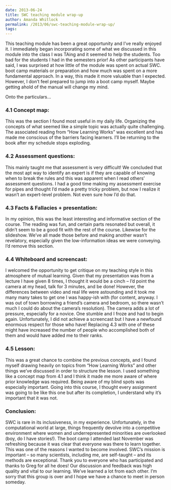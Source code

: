 ```yaml
---
date: 2013-06-24
title: SWC teaching module wrap-up
author: Amanda Whitlock
permalink: /2013/06/swc-teaching-module-wrap-up/
tags:
---
```

This teaching module has been a great opportunity and I&#8217;ve really enjoyed it. I immediately began incorporating some of what we discussed in this module into the class I was TAing and it seemed to help the students. Too bad for the students I had in the semesters prior! As other participants have said, I was surprised at how little of the module was spent on actual SWC. boot camp materials or preparation and how much was spent on a more fundamental approach. In a way, this made it more valuable than I expected. However, I don’t feel prepared to jump into a boot camp myself. Maybe getting ahold of the manual will change my mind.

Onto the particulars&#8230;

### 4.1 Concept map:

This was the section I found most useful in my daily life. Organizing the concepts of what seemed like a simple topic was actually quite challenging. The associated reading from &#8220;How Learning Works&#8221; was excellent and has made me conscious of the barriers facing learners. I&#8217;ll be returning to the book after my schedule stops exploding.

### 4.2 Assessment questions:

This mainly taught me that assessment is very difficult! We concluded that the most apt way to identify an expert is if they are capable of knowing when to break the rules and this was apparent when I read others&#8217; assessment questions. I had a good time making my assessment exercise for pipes and thought I&#8217;d made a pretty tricky problem, but now I realize it wasn&#8217;t an expert-level problem. Not even sure how I&#8217;d do that.

### 4.3 Facts & Fallacies + presentation:

In my opinion, this was the least interesting and informative section of the course. The reading was fun, and certain parts resonated but overall, it didn&#8217;t seem to be a good fit with the rest of the course. Likewise for the slideshow. We&#8217;ve all made those before and making another wasn&#8217;t revelatory, especially given the low-information ideas we were conveying. I&#8217;d remove this section.

### 4.4 Whiteboard and screencast:

I welcomed the opportunity to get critique on my teaching style in this atmosphere of mutual learning. Given that my presentation was from a lecture I have given 8 times, I thought it would be a cinch &#8211; I&#8217;d point the camera at my head, talk for 3 minutes, and be done! However, the differences between video and real life were astounding and it took me many many takes to get one I was happy-ish with (for content, anyway. I was out of town borrowing a friend&#8217;s camera and bedroom, so there wasn&#8217;t much I could do about the camera&#8217;s resolution). The camera adds a lot of pressure, especially for a novice. One stumble and I froze and had to begin again. Unfortunately, I did not achieve a screencast but I have a newfound enormous respect for those who have! Replacing 4.3 with one of these might have increased the number of people who accomplished both of them and would have added me to their ranks.

### 4.5 Lesson:

This was a great chance to combine the previous concepts, and I found myself drawing heavily on topics from &#8220;How Learning Works&#8221; and other things we&#8217;ve discussed in order to structure the lesson. I used something like a concept map from 4.1 and I think it made me more aware of where prior knowledge was required. Being aware of my blind spots was especially important. Going into this course, I thought every assignment was going to be like this one but after its completion, I understand why it’s important that it was not.

### Conclusion:

SWC is rare in its inclusiveness, in my experience. Unfortunately, in the computational world at large, things frequently devolve into a competitive environment where women and underrepresented minorities are overlooked (boy, do I have stories!). The boot camp I attended last November was refreshing because it was clear that everyone was there to learn together. This was one of the reasons I wanted to become involved. SWC’s mission is important &#8211; so many scientists, including me, are self-taught &#8211; and its methods are exceptional. Thank you to everyone who has participated and thanks to Greg for all he does! Our discussion and feedback was high quality and vital to our learning. We&#8217;ve learned a lot from each other. I&#8217;m sorry that this group is over and I hope we have a chance to meet in person someday.
